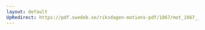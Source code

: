 ```yaml
---
layout: default
UpRedirect: https://pdf.swedeb.se/riksdagen-motions-pdf/1867/mot_1867__ak__00061/mot_1867__ak__00061_001.pdf
---
```

